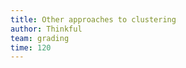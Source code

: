 ```yaml
---
title: Other approaches to clustering
author: Thinkful
team: grading
time: 120
---
```


<jupyter notebook-name="other_approaches_to_clustering" course-code="DSBC" />

